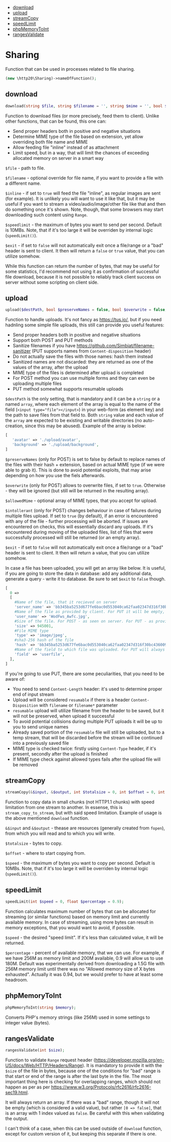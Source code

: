 - [download](#download)
- [upload](#upload)
- [streamCopy](#streamcopy)
- [speedLimit](#speedlimit)
- [phpMemoryToInt](#phpmemorytoint)
- [rangesValidate](#rangesvalidate)

# Sharing
Function that can be used in processes related to file sharing.
```php
(new \http20\Sharing)->nameOfFunction();
```

## download
```php
download(string $file, string $filename = '', string $mime = '', bool $inline = false, int $speedlimit = 10485760, bool $exit = true);
```
Function to download files (or more precisely, feed them to client). Unlike other functions, that can be found, this one can:
- Send proper headers both in positive and negative situations
- Determine MIME type of the file based on extension, yet allow overriding both file name and MIME
- Allow feeding file "inline" instead of as attachment
- Limit speed, but in a way, that will limit the chances of exceeding allocated memory on server in a smart way

`$file` - path to file.

`$filename` - optional override for file name, if you want to provide a file with a different name.

`$inline` - if set to `true` will feed the file "inline", as regular images are sent (for example). It is unlikely you will want to use it like that, but it may be useful if you want to stream a video/audio/image/other file like that and then do something once it's shown. Note, though, that some browsers may start downloading such content using `Range`.

`$speedlimit` - the maximum of bytes you want to send per second. Default is 10MBs. Note, that if it's too large it will be overriden by internal logic (`speedLimit()`).

`$exit` - if set to `false` will not automatically exit once a file/range or a "bad" header is sent to client. It then will return a `false` or `true` value, that you can utilize somehow.

While this function can return the number of bytes, that may be useful for some statistics, I'd recommend not using it as confirmation of successful file download, because it is not possible to reliably track client success on server without some scripting on client side.

## upload
```php
upload($destPath, bool $preserveNames = false, bool $overwrite = false, array $allowedMime = [], bool $intollerant = true, bool $exit = true);
```
Function to handle uploads. It's not fancy as https://tus.io/, but if you need hadnling some simple file uploads, this still can provide you useful features:
- Send proper headers both in positive and negative situations
- Support both POST and PUT methods
- Sanitize filenames if you have https://github.com/Simbiat/filename-sanitizer (PUT supports names from `Content-disposition` header)
- Do not actually save the files with those names: hash them instead
- Sanitized names are not discarded: they are returned as one of the values of the array, after the upload
- MIME type of the files is determined after upload is completed
- For POST method you can use multiple forms and they can even be uploading multiple files
- PUT method somewhat supports resumable uploads

`$destPath` is the only setting, that is mandatory and it can be a `string` or a named `array`, where each element of the array is equal to the name of the field (`<input type="file"></input>`) in your web-form (as element key) and the path to save files from that field to. Both `string` value and each value of the `array` are expected to be existing and writable directories (no auto-creation, since this may be abused). Example of the array is below:
```php
[
   'avatar' => './upload/avatar',
   'background' => './upload/background',
]
```
`$preserveNames` (only for POST) is set to false by default to replace names of the files with their hash + extension, based on actual MIME type (if we were able to grab it). This is done to avoid potential exploits, that may arise depending on how you use the fiels afterwards.

`$overwrite` (only for POST) allows to overwrite files, if set to `true`. Otherwise - they will be ignored (but still will be returned in the resulting array).

`$allowedMime` - optional array of MIME types, that you accept for upload.

`$intollerant` (only for POST) changes behaviour in case of failures during multiple files upload. If set to `true` (by default), if an error is encountered with any of the file - further processing will be aborted. If issues are encountered on checks, this will essentially discard any uploads. If it's encountered during moving of the uploaded files, list of files that were successfully processed will still be returned (or an empty array).

`$exit` - if set to `false` will not automatically exit once a file/range or a "bad" header is sent to client. It then will return a value, that you can utilize somehow.

In case a file has been uploaded, you will get an array like below. It is useful, if you are going to store the data in database: add any additional data, generate a query - write it to database. Be sure to set `$exit` to `false` though.
```php
[
  0 => 
  [
    #Name of the file, that it recieved on server
    'server_name' => 'bb345ba5253d677fe6bac0d553040ca62faa02347d316f30bc436009543c5d92.jpg',
    #Name of the file as provided by client. For PUT it will be empty, unless provided in Content-Dsiposition header
    'user_name' => 'WodFws_Awfc.jpg',
    #Size of the file. For POST - as seen on server. For PUT - as provided in Content-Length header
    'size' => 945001,
    #File MIME type
    'type' => 'image/jpeg',
    #sha3-256 hash of the file
    'hash' => 'bb345ba5253d677fe6bac0d553040ca62faa02347d316f30bc436009543c5d92',
    #Name of the field to which file was uploaded. For PUT will always be 'PUT'
    'field' => 'userfile',
  ],
]
```
If you're going to use PUT, there are some peculiarities, that you need to be aware of:
- You need to send `Content-Length` header: it's used to determine proper end of input stream
- Upload will be considered `resumable` if there is a header `Content-Disposition` with `filename` or `filename*` parameter
- `resumable` upload will utilize filename from the header to be saved, but it will not be preserved, when upload it successful
- To avoid potential collisions during multiple PUT uploads it will be up to you to send unique names
- Already saved portion of the `resumable` file will still be uploaded, but to a temp stream, that will be discarded before the stream will be continued into a previously saved file
- MIME type is checked twice: firstly using `Content-Type` header, if it's present, secondly after the upload is finished
- If MIME type check against allowed types fails after the upload file will be removed

## streamCopy
```php
streamCopy(&$input, &$output, int $totalsize = 0, int $offset = 0, int $speed = 10485760);
```
Function to copy data in small chunks (not HTTP1.1 chunks) with speed limitation from one stream to another. In essense, this is `stream_copy_to_stream`, but with said speed limitation. Example of usage is the above mentioned `download` function.

`&$input` and `&$output` - thease are resources (generally created from `fopen`), from which you will read and to which you will write.

`$totalsize` - bytes to copy.

`$offset` - where to start copying from.

`$speed` - the maximum of bytes you want to copy per second. Default is 10MBs. Note, that if it's too large it will be overriden by internal logic (`speedLimit()`).

## speedLimit
```php
speedLimit(int $speed = 0, float $percentage = 0.9);
```
Function calculates maximum number of bytes that can be allocated for streaming (or similar functions) based on memory limit and currently available memory. In case of streaming, using more bytes can result in memory exceptions, that you would want to avoid, if possible.

`$speed` - the desired "speed limit". If it's less than calculated value, it will be returned.

`$percentage` - percent of available memory, that we can use. For example, if we have 256M as memory limit and 200M available, 0.9 will allow us to use 180M. Default was experimentally derived from downloading a 1.5G file with 256M memory limit until there was no "Allowed memory size of X bytes exhausted". Actually it was 0.94, but we would prefer to have at least some headroom.

## phpMemoryToInt
```php
phpMemoryToInt(string $memory);
```
Converts PHP's memory strings (like 256M) used in some settings to integer value (bytes).

## rangesValidate
```php
rangesValidate(int $size);
```
Function to validate `Range` request header (https://developer.mozilla.org/en-US/docs/Web/HTTP/Headers/Range). It is mandatory to provide it with the `$size` of the file in bytes, because one of the conditions for "bad" range is that start or end of the range is after the last byte in the file. The most important thing here is checking for overlapping ranges, which should not happen as per as per https://www.w3.org/Protocols/rfc2616/rfc2616-sec19.html.

It will always return an array. If there was a "bad" range, though it will not be empty (which is considered a valid value), but rather `[0 => false]`, that is an array with 1 index valued as `false`. Be careful with this when validating the output.

I can't think of a case, when this can be used outside of `download` function, except for custom version of it, but keeping this separate if there is one.
